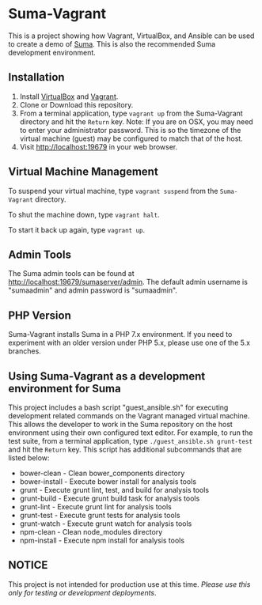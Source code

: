 # Suma-Vagrant

This is a project showing how Vagrant, VirtualBox, and Ansible can be used to create a demo of [Suma](https://github.com/suma-project/Suma). This is also the recommended Suma development environment.

## Installation

1. Install [VirtualBox](https://www.virtualbox.org/wiki/Downloads) and [Vagrant](https://www.vagrantup.com/downloads.html).
2. Clone or Download this repository.
3. From a terminal application, type `vagrant up` from the Suma-Vagrant directory and hit the `Return` key. Note: If you are on OSX, you may need to enter your administrator password. This is so the timezone of the virtual machine (guest) may be configured to match that of the host.
4. Visit [http://localhost:19679](http://localhost:19679) in your web browser.

## Virtual Machine Management

To suspend your virtual machine, type `vagrant suspend` from the `Suma-Vagrant` directory.

To shut the machine down, type `vagrant halt`.

To start it back up again, type `vagrant up`.

## Admin Tools

The Suma admin tools can be found at [http://localhost:19679/sumaserver/admin](http://localhost:19679/sumaserver/admin). The default admin username is "sumaadmin" and admin password is "sumaadmin".

## PHP Version

Suma-Vagrant installs Suma in a PHP 7.x environment. If you need to experiment with an older version under PHP 5.x, please use one of the 5.x branches.

## Using Suma-Vagrant as a development environment for Suma

This project includes a bash script "guest_ansible.sh" for executing development related commands on the Vagrant managed virtual machine. This allows the developer to work in the Suma repository on the host environment using their own configured text editor. For example, to run the test suite, from a terminal application, type `./guest_ansible.sh grunt-test` and hit the `Return` key. This script has additional subcommands that are listed below:

  * bower-clean    - Clean bower_components directory
  * bower-install  - Execute bower install for analysis tools
  * grunt          - Execute grunt lint, test, and build for analysis tools
  * grunt-build    - Execute grunt build task for analysis tools
  * grunt-lint     - Execute grunt lint for analysis tools
  * grunt-test     - Execute grunt tests for analysis tools
  * grunt-watch    - Execute grunt watch for analysis tools
  * npm-clean      - Clean node_modules directory
  * npm-install    - Execute npm install for analysis tools

## NOTICE

This project is not intended for production use at this time. *Please use this only for testing or development deployments*.
